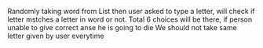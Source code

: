 Randomly taking word from List then user asked to type a letter, will check if letter mstches a letter in word or not.
Total  6 choices will be there, if person unable to give correct anse he is going to die
We should not take same letter given by user everytime
